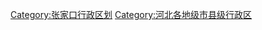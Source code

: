 


















[Category:张家口行政区划](https://zh.wikipedia.org/wiki/Category:张家口行政区划 "wikilink")
[Category:河北各地级市县级行政区](https://zh.wikipedia.org/wiki/Category:河北各地级市县级行政区 "wikilink")